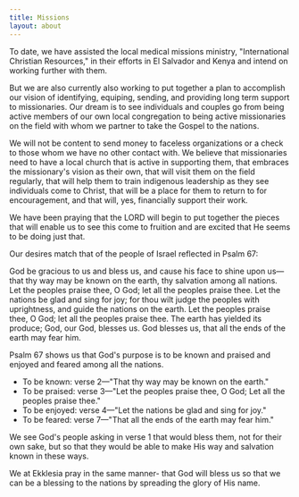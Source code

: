 ```yaml
---
title: Missions
layout: about
---
```


To date, we have assisted the local medical missions ministry, "International Christian Resources," in their efforts in El Salvador and Kenya and intend on working further with them.

But we are also currently also working to put together a plan to accomplish our vision of identifying, equiping, sending, and providing long term support to missionaries.  Our dream is to see individuals and couples go from being active members of our own local congregation to being active missionaries on the field with whom we partner to take the Gospel to the nations.

We will not be content to send money to faceless organizations or a check to those whom we have no other contact with.  We believe that missionaries need to have a local church that is active in supporting them, that embraces the missionary's vision as their own, that will visit them on the field regularly, that will help them to train indigenous leadership as they see individuals come to Christ, that will be a place for them to return to for encouragement, and that will, yes, financially support their work.

We have been praying that the LORD will begin to put together the pieces that will enable us to see this come to fruition and are excited that He seems to be doing just that.

Our desires match that of the people of Israel reflected in Psalm 67:

God be gracious to us and bless us, and cause his face to shine upon us—that thy way may be known on the earth, thy salvation among all nations. Let the peoples praise thee, O God; let all the peoples praise thee. Let the nations be glad and sing for joy; for thou wilt judge the peoples with uprightness, and guide the nations on the earth. Let the peoples praise thee, O God; let all the peoples praise thee. The earth has yielded its produce; God, our God, blesses us. God blesses us, that all the ends of the earth may fear him.

Psalm 67 shows us that God's purpose is to be known and praised and enjoyed and feared among all the nations.

* To be known: verse 2—"That thy way may be known on the earth."
* To be praised: verse 3—"Let the peoples praise thee, O God; Let all      the peoples praise thee."
* To be enjoyed: verse 4—"Let the nations be glad and sing for joy."
* To be feared: verse 7—"That all the ends of the earth may fear him."

We see God's people asking in verse 1 that would bless them, not for their own sake, but so that they would be able to make His way and salvation known in these ways.

We at Ekklesia pray in the same manner- that God will bless us so that we can be a blessing to the nations by spreading the glory of His name.



